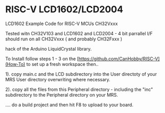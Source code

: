 # RISC-V LCD1602/LCD2004
LCD1602 Example Code for RISC-V MCUs CH32Vxxx

Tested witn CH32V103 and LCD1602 and LCD2004 - 4 bit parrallel I/F
should run on all CH32Vxxx ( and probably CH32Fxxx )

hack of the Arduino LiquidCrystal library.

To Install follow steps 1 - 3 on the [https://github.com/CanHobby/RISC-V](How-To) to set up a fresh workspace then..

1). copy main.c and the LCD subdirectory into the User directoty of your MRS User directory overwriting where necessary.

2). copy all the files from this Peripheral directory - including the "inc" subdirectory to the Peripheral directory on your MRS.

.... do a build project and then hit F8 to upload to your board.
